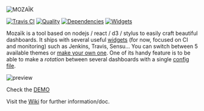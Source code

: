 ![MOZAÏK][logo]

[![Travis CI][travis-image]][travis-url]
[![Quality][codeclimate-image]][codeclimate-url]
[![Dependencies][gemnasium-image]][gemnasium-url]
[![Widgets][widget-count-image]][widget-count-url]

Mozaïk is a tool based on nodejs / react / d3 / stylus to easily craft beautiful dashboards.
It ships with several useful [widgets](https://github.com/plouc/mozaik/wiki/widgets) (for now, focused on CI and monitoring) such as Jenkins, Travis, Sensu…
You can switch between 5 available themes or [make your own one](https://github.com/plouc/mozaik/wiki/theming).
One of its handy feature is to be able to make a *rotation* between several dashboards with a single [config file](https://github.com/plouc/mozaik/wiki/configuration).

![preview](https://raw.githubusercontent.com/wiki/plouc/mozaik/assets/mozaik-panorama.png)

Check the [DEMO](http://mozaik.herokuapp.com/)

Visit the [Wiki](https://github.com/plouc/mozaik/wiki) for further information/doc.



[logo]: https://raw.githubusercontent.com/wiki/plouc/mozaik/assets/mozaik-logo.png
[widget-count-image]: https://img.shields.io/badge/widgets-x16-yellow.svg?style=flat-square
[widget-count-url]: https://github.com/plouc/mozaik/tree/master/src/ext
[travis-image]: https://img.shields.io/travis/plouc/mozaik.svg?style=flat-square
[travis-url]: https://travis-ci.org/plouc/mozaik
[codeclimate-image]: https://img.shields.io/codeclimate/github/plouc/mozaik.svg?style=flat-square
[codeclimate-url]: https://codeclimate.com/github/plouc/mozaik
[gemnasium-image]: https://img.shields.io/gemnasium/plouc/mozaik.svg?style=flat-square
[gemnasium-url]: https://gemnasium.com/plouc/mozaik
